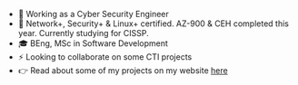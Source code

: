 

- 🔬 Working as a Cyber Security Engineer
- 🌱 Network+, Security+ & Linux+ certified. AZ-900 & CEH completed this year. Currently studying for CISSP.
- 🎓 BEng, MSc in Software Development
- ⚡️ Looking to collaborate on some CTI projects
- 👉 Read about some of my projects on my website [here](https://daire-curran.com/)


<!--
**dairelad/dairelad** is a ✨ _special_ ✨ repository because its `README.md` (this file) appears on your GitHub profile.

Here are some ideas to get you started:

- 🔭 I’m currently working on ...
- 🌱 I’m currently learning ...
- 👯 I’m looking to collaborate on ...
- 🤔 I’m looking for help with ...
- 💬 Ask me about ...
- 📫 How to reach me: ...
- 😄 Pronouns: ...
- ⚡ Fun fact: ...
-->
